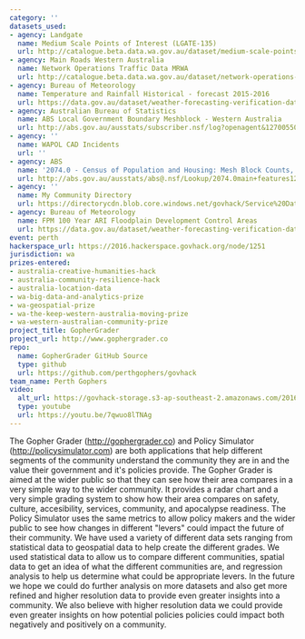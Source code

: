 ```yaml
---
category: ''
datasets_used:
- agency: Landgate
  name: Medium Scale Points of Interest (LGATE-135)
  url: http://catalogue.beta.data.wa.gov.au/dataset/medium-scale-points-of-interest-lgate-135
- agency: Main Roads Western Australia
  name: Network Operations Traffic Data MRWA
  url: http://catalogue.beta.data.wa.gov.au/dataset/network-operations-traffic-data-mrwa
- agency: Bureau of Meteorology
  name: Temperature and Rainfall Historical - forecast 2015-2016
  url: https://data.gov.au/dataset/weather-forecasting-verification-data-2015-05-to-2016-04/resource/16083945-3309-4c8a-9b64-49971be15878
- agency: Australian Bureau of Statistics
  name: ABS Local Government Boundary Meshblock - Western Australia
  url: http://abs.gov.au/ausstats/subscriber.nsf/log?openagent&1270055001_mb_2011_wa_shape.zip&1270.0.55.001&Data%20Cubes&E1F9D7EA5D7FE609CA257801000CD692&0&July%202011&23.12.2010&Latest
- agency: ''
  name: WAPOL CAD Incidents
  url: ''
- agency: ABS
  name: '2074.0 - Census of Population and Housing: Mesh Block Counts, 2011'
  url: http://abs.gov.au/ausstats/abs@.nsf/Lookup/2074.0main+features12011
- agency: ''
  name: My Community Directory
  url: https://directorycdn.blob.core.windows.net/govhack/Service%20Data%20GovHack%20WA%202016.xlsx
- agency: Bureau of Meteorology
  name: FPM 100 Year ARI Floodplain Development Control Areas
  url: https://data.gov.au/dataset/weather-forecasting-verification-data-2015-05-to-2016-04/resource/16083945-3309-4c8a-9b64-49971be15878
event: perth
hackerspace_url: https://2016.hackerspace.govhack.org/node/1251
jurisdiction: wa
prizes-entered:
- australia-creative-humanities-hack
- australia-community-resilience-hack
- australia-location-data
- wa-big-data-and-analytics-prize
- wa-geospatial-prize
- wa-the-keep-western-australia-moving-prize
- wa-western-australian-community-prize
project_title: GopherGrader
project_url: http://www.gophergrader.co
repo:
  name: GopherGrader GitHub Source
  type: github
  url: https://github.com/perthgophers/govhack
team_name: Perth Gophers
video:
  alt_url: https://govhack-storage.s3-ap-southeast-2.amazonaws.com/2016/Presentation1.mp4
  type: youtube
  url: https://youtu.be/7qwuo8lTNAg
---
```


The Gopher Grader (http://gophergrader.co) and Policy Simulator (http://policysimulator.com) are both applications that help different segments of the community understand the community they are in and the value their government and it's policies provide.
The Gopher Grader is aimed at the wider public so that they can see how their area compares in a very simple way to the wider community. It provides a radar chart and a very simple grading system to show how their area compares on safety, culture, accesibility, services, community, and apocalypse readiness.
The Policy Simulator uses the same metrics to allow policy makers and the wider public to see how changes in different "levers" could impact the future of their community.
We have used a variety of different data sets ranging from statistical data to geospatial data to help create the different grades. We used statistical data to allow us to compare different communities, spatial data to get an idea of what the different communities are, and regression analysis to help us determine what could be appropriate levers.
In the future we hope we could do further analysis on more datasets and also get more refined and higher resolution data to provide even greater insights into a community. We also believe with higher resolution data we could provide even greater insights on how potential policies policies could impact both negatively and positively on a community.